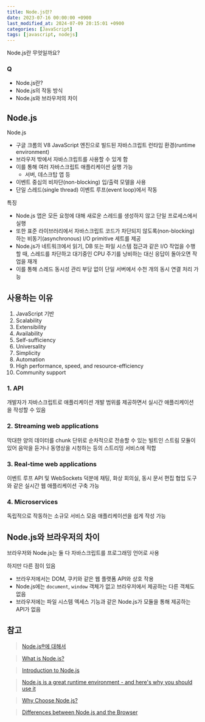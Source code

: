 ```yaml
---
title: Node.js란?
date: 2023-07-16 00:00:00 +0900
last_modified_at: 2024-07-09 20:15:01 +0900
categories: [JavaScript]
tags: [javascript, nodejs]
---
```


Node.js란 무엇일까요?

### Q

- Node.js란?
- Node.js의 작동 방식
- Node.js와 브라우저의 차이

## Node.js

Node.js

- 구글 크롬의 V8 JavaScript 엔진으로 빌드된 자바스크립트 런타임 환경(runtime environment)
- 브라우저 밖에서 자바스크립트를 사용할 수 있게 함
- 이를 통해 여러 자바스크립트 애플리케이션 실행 가능
  - 서버, 데스크탑 앱 등
- 이벤트 중심의 비차단(non-blocking) 입/출력 모델을 사용
- 단일 스레드(single thread) 이벤트 루프(event loop)에서 작동

특징

- Node.js 앱은 모든 요청에 대해 새로운 스레드를 생성하지 않고 단일 프로세스에서 실행
- 또한 표준 라이브러리에서 자바스크립트 코드가 차단되지 않도록(non-blocking) 하는 비동기(asynchronous) I/O primitive 세트를 제공
- Node.js가 네트워크에서 읽기, DB 또는 파일 시스템 접근과 같은 I/O 작업을 수행할 때, 스레드를 차단하고 대기중인 CPU 주기를 낭비하는 대신 응답이 돌아오면 작업을 재개
- 이를 통해 스레드 동시성 관리 부담 없이 단일 서버에서 수천 개의 동시 연결 처리 가능

## 사용하는 이유

1. JavaScript 기반
2. Scalability
3. Extensibility
4. Availability
5. Self-sufficiency
6. Universality
7. Simplicity
8. Automation
9. High performance, speed, and resource-efficiency
10. Community support

### 1. API

개발자가 자바스크립트로 애플리케이션 개발 범위를 제공하면서 실시간 애플리케이션을 작성할 수 있음

### 2. Streaming web applications

막대한 양의 데이터를 chunk 단위로 순차적으로 전송할 수 있는 빌트인 스트림 모듈이 있어 음악을 듣거나 동영상을 시청하는 등의 스트리밍 서비스에 적합

### 3. Real-time web applications

이벤트 루프 API 및 WebSockets 덕분에 채팅, 화상 회의실, 동시 문서 편집 협업 도구와 같은 실시간 웹 애플리케이션 구축 가능

### 4. Microservices

독립적으로 작동하는 소규모 서비스 모음 애플리케이션을 쉽게 작성 가능

## Node.js와 브라우저의 차이

브라우저와 Node.js는 둘 다 자바스크립트를 프로그래밍 언어로 사용

하지만 다른 점이 있음

- 브라우저에서는 DOM, 쿠키와 같은 웹 플랫폼 API와 상호 작용
- Node.js에는 `document`, `window` 객체가 없고 브라우저에서 제공하는 다른 객체도 없음
- 브라우저에는 파일 시스템 엑세스 기능과 같은 Node.js가 모듈을 통해 제공하는 API가 없음

## 참고

> [Node.js®에 대해서](https://nodejs.org/ko/about)

> [What is Node.js?](https://www.w3schools.com/nodejs/nodejs_intro.asp)

> [Introduction to Node.js](https://nodejs.dev/en/learn/)

> [Node.js is a great runtime environment - and here's why you should use it](https://www.freecodecamp.org/news/what-are-the-advantages-of-node-js/)

> [Why Choose Node.js?](https://medium.com/selleo/why-choose-node-js-b0091ad6c3fc)

> [Differences between Node.js and the Browser](https://nodejs.dev/en/learn/differences-between-nodejs-and-the-browser/)
